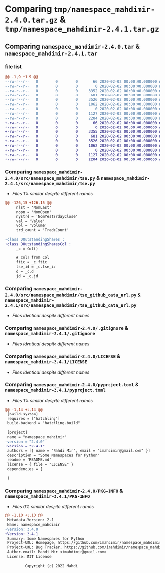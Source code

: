 # Comparing `tmp/namespace_mahdimir-2.4.0.tar.gz` & `tmp/namespace_mahdimir-2.4.1.tar.gz`

## Comparing `namespace_mahdimir-2.4.0.tar` & `namespace_mahdimir-2.4.1.tar`

### file list

```diff
@@ -1,9 +1,9 @@
--rw-r--r--   0        0        0       66 2020-02-02 00:00:00.000000 namespace_mahdimir-2.4.0/.gitattributes
--rw-r--r--   0        0        0        0 2020-02-02 00:00:00.000000 namespace_mahdimir-2.4.0/src/namespace_mahdimir/__init__.py
--rw-r--r--   0        0        0     3352 2020-02-02 00:00:00.000000 namespace_mahdimir-2.4.0/src/namespace_mahdimir/tse.py
--rw-r--r--   0        0        0      681 2020-02-02 00:00:00.000000 namespace_mahdimir-2.4.0/src/namespace_mahdimir/tse_github_data_url.py
--rw-r--r--   0        0        0     3526 2020-02-02 00:00:00.000000 namespace_mahdimir-2.4.0/.gitignore
--rw-r--r--   0        0        0     1062 2020-02-02 00:00:00.000000 namespace_mahdimir-2.4.0/LICENSE
--rw-r--r--   0        0        0        0 2020-02-02 00:00:00.000000 namespace_mahdimir-2.4.0/README.md
--rw-r--r--   0        0        0     1127 2020-02-02 00:00:00.000000 namespace_mahdimir-2.4.0/pyproject.toml
--rw-r--r--   0        0        0     2204 2020-02-02 00:00:00.000000 namespace_mahdimir-2.4.0/PKG-INFO
+-rw-r--r--   0        0        0       66 2020-02-02 00:00:00.000000 namespace_mahdimir-2.4.1/.gitattributes
+-rw-r--r--   0        0        0        0 2020-02-02 00:00:00.000000 namespace_mahdimir-2.4.1/src/namespace_mahdimir/__init__.py
+-rw-r--r--   0        0        0     3355 2020-02-02 00:00:00.000000 namespace_mahdimir-2.4.1/src/namespace_mahdimir/tse.py
+-rw-r--r--   0        0        0      681 2020-02-02 00:00:00.000000 namespace_mahdimir-2.4.1/src/namespace_mahdimir/tse_github_data_url.py
+-rw-r--r--   0        0        0     3526 2020-02-02 00:00:00.000000 namespace_mahdimir-2.4.1/.gitignore
+-rw-r--r--   0        0        0     1062 2020-02-02 00:00:00.000000 namespace_mahdimir-2.4.1/LICENSE
+-rw-r--r--   0        0        0        0 2020-02-02 00:00:00.000000 namespace_mahdimir-2.4.1/README.md
+-rw-r--r--   0        0        0     1127 2020-02-02 00:00:00.000000 namespace_mahdimir-2.4.1/pyproject.toml
+-rw-r--r--   0        0        0     2204 2020-02-02 00:00:00.000000 namespace_mahdimir-2.4.1/PKG-INFO
```

### Comparing `namespace_mahdimir-2.4.0/src/namespace_mahdimir/tse.py` & `namespace_mahdimir-2.4.1/src/namespace_mahdimir/tse.py`

 * *Files 1% similar despite different names*

```diff
@@ -126,15 +126,15 @@
     nlst = 'NomLast'
     nopn = 'NomOpen'
     nystrd = 'NomYesterdayClose'
     val = 'Value'
     vol = 'Volume'
     trd_count = 'TradeCount'
 
-class DOutstandingShares :
+class DOutstandingSharesCol :
     _c = Col()
 
     # cols from Col
     ftic = _c.ftic
     tse_id = _c.tse_id
     d = _c.d
     jd = _c.jd
```

### Comparing `namespace_mahdimir-2.4.0/src/namespace_mahdimir/tse_github_data_url.py` & `namespace_mahdimir-2.4.1/src/namespace_mahdimir/tse_github_data_url.py`

 * *Files identical despite different names*

### Comparing `namespace_mahdimir-2.4.0/.gitignore` & `namespace_mahdimir-2.4.1/.gitignore`

 * *Files identical despite different names*

### Comparing `namespace_mahdimir-2.4.0/LICENSE` & `namespace_mahdimir-2.4.1/LICENSE`

 * *Files identical despite different names*

### Comparing `namespace_mahdimir-2.4.0/pyproject.toml` & `namespace_mahdimir-2.4.1/pyproject.toml`

 * *Files 1% similar despite different names*

```diff
@@ -1,14 +1,14 @@
 [build-system]
 requires = ["hatchling"]
 build-backend = "hatchling.build"
 
 [project]
 name = "namespace_mahdimir"
-version = "2.4.0"
+version = "2.4.1"
 authors = [{ name = "Mahdi Mir", email = "imahdimir@gmail.com" }]
 description = "Some Namespaces for Python"
 readme = "README.md"
 license = { file = "LICENSE" }
 dependencies = [
 
 ]
```

### Comparing `namespace_mahdimir-2.4.0/PKG-INFO` & `namespace_mahdimir-2.4.1/PKG-INFO`

 * *Files 0% similar despite different names*

```diff
@@ -1,10 +1,10 @@
 Metadata-Version: 2.1
 Name: namespace_mahdimir
-Version: 2.4.0
+Version: 2.4.1
 Summary: Some Namespaces for Python
 Project-URL: Homepage, https://github.com/imahdimir/namespace_mahdimir
 Project-URL: Bug Tracker, https://github.com/imahdimir/namespace_mahdimir/issues
 Author-email: Mahdi Mir <imahdimir@gmail.com>
 License: MIT License
         
         Copyright (c) 2022 Mahdi
```


